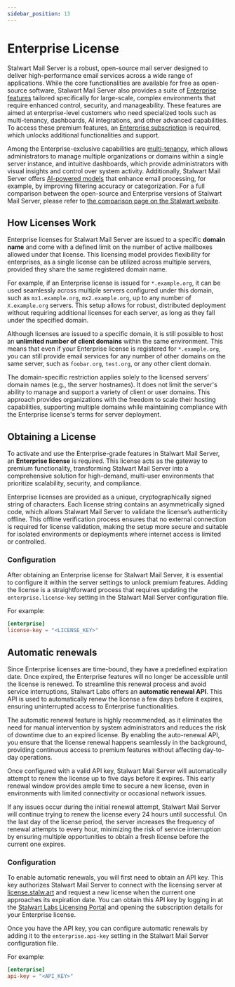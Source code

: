 ```yaml
---
sidebar_position: 13
---
```


# Enterprise License

Stalwart Mail Server is a robust, open-source mail server designed to deliver high-performance email services across a wide range of applications. While the core functionalities are available for free as open-source software, Stalwart Mail Server also provides a suite of [Enterprise features](https://stalw.art/enterprise/) tailored specifically for large-scale, complex environments that require enhanced control, security, and manageability. These features are aimed at enterprise-level customers who need specialized tools such as multi-tenancy, dashboards, AI integrations, and other advanced capabilities. To access these premium features, an [Enterprise subscription](https://license.stalw.art/buy) is required, which unlocks additional functionalities and support.

Among the Enterprise-exclusive capabilities are [multi-tenancy](/docs/auth/authorization/tenants), which allows administrators to manage multiple organizations or domains within a single server instance, and intuitive dashboards, which provide administrators with visual insights and control over system activity. Additionally, Stalwart Mail Server offers [AI-powered models](/docs/server/ai-models) that enhance email processing, for example, by improving filtering accuracy or categorization. For a full comparison between the open-source and Enterprise versions of Stalwart Mail Server, please refer to [the comparison page on the Stalwart website](https://stalw.art/compare/).

## How Licenses Work

Enterprise licenses for Stalwart Mail Server are issued to a specific **domain name** and come with a defined limit on the number of active mailboxes allowed under that license. This licensing model provides flexibility for enterprises, as a single license can be utilized across multiple servers, provided they share the same registered domain name. 

For example, if an Enterprise license is issued for `*.example.org`, it can be used seamlessly across multiple servers configured under this domain, such as `mx1.example.org`, `mx2.example.org`, up to any number of `X.example.org` servers. This setup allows for robust, distributed deployment without requiring additional licenses for each server, as long as they fall under the specified domain.

Although licenses are issued to a specific domain, it is still possible to host an **unlimited number of client domains** within the same environment. This means that even if your Enterprise license is registered for `*.example.org`, you can still provide email services for any number of other domains on the same server, such as `foobar.org`, `test.org`, or any other client domain.

The domain-specific restriction applies solely to the licensed servers’ domain names (e.g., the server hostnames). It does not limit the server's ability to manage and support a variety of client or user domains. This approach provides organizations with the freedom to scale their hosting capabilities, supporting multiple domains while maintaining compliance with the Enterprise license's terms for server deployment.

## Obtaining a License

To activate and use the Enterprise-grade features in Stalwart Mail Server, an **Enterprise license** is required. This license acts as the gateway to premium functionality, transforming Stalwart Mail Server into a comprehensive solution for high-demand, multi-user environments that prioritize scalability, security, and compliance.

Enterprise licenses are provided as a unique, cryptographically signed string of characters. Each license string contains an asymmetrically signed code, which allows Stalwart Mail Server to validate the license’s authenticity offline. This offline verification process ensures that no external connection is required for license validation, making the setup more secure and suitable for isolated environments or deployments where internet access is limited or controlled.

### Configuration

After obtaining an Enterprise license for Stalwart Mail Server, it is essential to configure it within the server settings to unlock premium features. Adding the license is a straightforward process that requires updating the `enterprise.license-key` setting in the Stalwart Mail Server configuration file.

For example:

```toml
[enterprise]
license-key = "<LICENSE_KEY>"
```

## Automatic renewals

Since Enterprise licenses are time-bound, they have a predefined expiration date. Once expired, the Enterprise features will no longer be accessible until the license is renewed. To streamline this renewal process and avoid service interruptions, Stalwart Labs offers an **automatic renewal API**. This API is used to automatically renew the license a few days before it expires, ensuring uninterrupted access to Enterprise functionalities.

The automatic renewal feature is highly recommended, as it eliminates the need for manual intervention by system administrators and reduces the risk of downtime due to an expired license. By enabling the auto-renewal API, you ensure that the license renewal happens seamlessly in the background, providing continuous access to premium features without affecting day-to-day operations.

Once configured with a valid API key, Stalwart Mail Server will automatically attempt to renew the license up to five days before it expires. This early renewal window provides ample time to secure a new license, even in environments with limited connectivity or occasional network issues.

If any issues occur during the initial renewal attempt, Stalwart Mail Server will continue trying to renew the license every 24 hours until successful. On the last day of the license period, the server increases the frequency of renewal attempts to every hour, minimizing the risk of service interruption by ensuring multiple opportunities to obtain a fresh license before the current one expires.

### Configuration

To enable automatic renewals, you will first need to obtain an API key. This key authorizes Stalwart Mail Server to connect with the licensing server at [license.stalw.art](https://license.stalw.art) and request a new license when the current one approaches its expiration date. You can obtain this API key by logging in at the [Stalwart Labs Licensing Portal](https://license.stalw.art) and opening the subscription details for your Enterprise license.

Once you have the API key, you can configure automatic renewals by adding it to the `enterprise.api-key` setting in the Stalwart Mail Server configuration file.

For example:

```toml
[enterprise]
api-key = "<API_KEY>"
```


